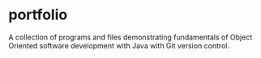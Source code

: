 # portfolio
A collection of programs and files demonstrating fundamentals of Object Oriented software development with Java with Git version control. 
